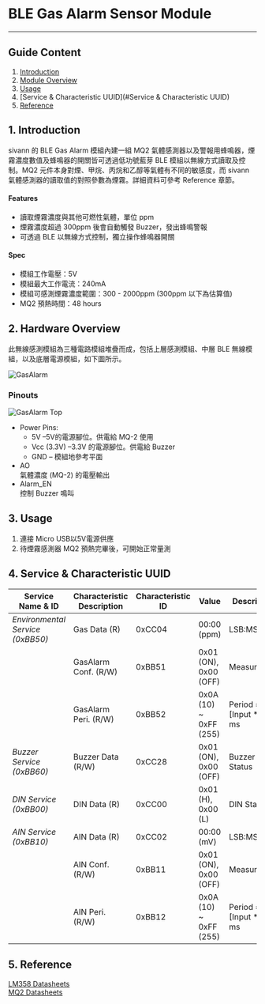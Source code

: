 # BLE Gas Alarm Sensor Module 
---  

## Guide Content  

1. [Introduction](#Introduction)  
2. [Module Overview](#Specifications)  
3. [Usage](#Usage)  
4. [Service & Characteristic UUID](#Service & Characteristic UUID)  
5. [Reference](#Reference)  


<a name="Introduction"></a>
## 1. Introduction  

sivann 的 BLE Gas Alarm 模組內建一組 MQ2 氣體感測器以及警報用蜂鳴器，煙霧濃度數值及蜂鳴器的開關皆可透過低功號藍芽 BLE 模組以無線方式讀取及控制。MQ2 元件本身對煙、甲烷、丙烷和乙醇等氣體有不同的敏感度，而 sivann 氣體感測器的讀取值的對照參數為煙霧。詳細資料可參考 Reference 章節。  

#### Features  
 * 讀取煙霧濃度與其他可燃性氣體，單位 ppm  
 * 煙霧濃度超過 300ppm 後會自動觸發 Buzzer，發出蜂鳴警報  
 * 可透過 BLE 以無線方式控制，獨立操作蜂鳴器開關  

#### Spec  
 * 模組工作電壓：5V  
 * 模組最大工作電流：240mA  
 * 模組可感測煙霧濃度範圍：300 - 2000ppm (300ppm 以下為估算值)  
 * MQ2 預熱時間：48 hours  


<a name="Module Overview"></a>
## 2. Hardware Overview  

此無線感測模組為三種電路模組堆疊而成，包括上層感測模組、中層 BLE 無線模組，以及底層電源模組，如下圖所示。  

![GasAlarm](http://i.imgur.com/b48dpg1l.png "GasAlarm")  

### Pinouts  
![GasAlarm Top](http://i.imgur.com/AMoCMcBm.png "GasAlarm Top")  

* Power Pins:  
  * 5V –5V的電源腳位。供電給 MQ-2 使用  
  * Vcc (3.3V) –3.3V 的電源腳位。供電給 Buzzer  
  * GND – 模組地參考平面  
* AO  
  氣體濃度 (MQ-2) 的電壓輸出  
* Alarm_EN  
  控制 Buzzer 鳴叫  

<a name="Usage"></a>
## 3. Usage  

1. 連接 Micro USB以5V電源供應  
2. 待煙霧感測器 MQ2 預熱完畢後，可開始正常量測  


<a name="Service & Characteristic UUID"></a>
## 4. Service & Characteristic UUID  

|        Service Name & ID             |  Characteristic Description  |  Characteristic ID  |  Value                   |  Description               |  
|--------------------------------------|------------------------------|---------------------|--------------------------|----------------------------|  
|  *Environmental Service (0xBB50)*    |  Gas Data (R)                |  0xCC04             |  00:00 (ppm)             |  LSB:MSB                   |  
|                                      |  GasAlarm Conf. (R/W)        |  0xBB51             |  0x01 (ON), 0x00 (OFF)   |  Measurement               |  
|                                      |  GasAlarm Peri. (R/W)        |  0xBB52             |  0x0A (10) ~ 0xFF (255)  |  Period = [Input * 10] ms  |  
|  *Buzzer Service (0xBB60)*           |  Buzzer Data (R/W)           |  0xCC28             |  0x01 (ON), 0x00 (OFF)   |  Buzzer Status             |  
|  *DIN Service (0xBB00)*              |  DIN Data (R)                |  0xCC00             |  0x01 (H), 0x00 (L)      |  DIN Status                |  
|  *AIN Service (0xBB10)*              |  AIN Data (R)                |  0xCC02             |  00:00 (mV)              |  LSB:MSB                   |  
|                                      |  AIN Conf. (R/W)             |  0xBB11             |  0x01 (ON), 0x00 (OFF)   |  Measurement               |  
|                                      |  AIN Peri. (R/W)             |  0xBB12             |  0x0A (10) ~ 0xFF (255)  |  Period = [Input * 10] ms  |  


<a name="Reference"></a>
## 5. Reference  

[LM358 Datasheets](http://www.ti.com/lit/ds/symlink/lm358.pdf "LM358")  
[MQ2 Datasheets](http://www.buyic.com.tw/datasheet/0113004018/data.rar "MQ2")  

